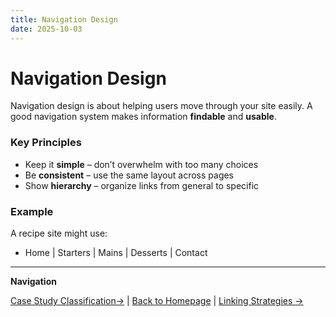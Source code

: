 ```yaml
---
title: Navigation Design
date: 2025-10-03
---
```

# Navigation Design

Navigation design is about helping users move through your site easily. A good navigation system makes information **findable** and **usable**.

### Key Principles
- Keep it **simple** – don’t overwhelm with too many choices  
- Be **consistent** – use the same layout across pages  
- Show **hierarchy** – organize links from general to specific  

### Example
A recipe site might use:
- Home | Starters | Mains | Desserts | Contact  

---

**Navigation**  

 [Case Study Classification→](page15.md) | [Back to Homepage](../index.md) | [Linking Strategies →](page17.md)